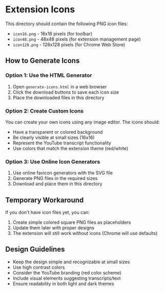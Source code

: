 # Extension Icons

This directory should contain the following PNG icon files:

- `icon16.png` - 16x16 pixels (for toolbar)
- `icon48.png` - 48x48 pixels (for extension management page)  
- `icon128.png` - 128x128 pixels (for Chrome Web Store)

## How to Generate Icons

### Option 1: Use the HTML Generator
1. Open `generate-icons.html` in a web browser
2. Click the download buttons to save each icon size
3. Place the downloaded files in this directory

### Option 2: Create Custom Icons
You can create your own icons using any image editor. The icons should:
- Have a transparent or colored background
- Be clearly visible at small sizes (16x16)
- Represent the YouTube transcript functionality
- Use colors that match the extension theme (red/white)

### Option 3: Use Online Icon Generators
1. Use online favicon generators with the SVG file
2. Generate PNG files in the required sizes
3. Download and place them in this directory

## Temporary Workaround
If you don't have icon files yet, you can:
1. Create simple colored square PNG files as placeholders
2. Update them later with proper designs
3. The extension will still work without icons (Chrome will use defaults)

## Design Guidelines
- Keep the design simple and recognizable at small sizes
- Use high contrast colors
- Consider the YouTube branding (red color scheme)
- Include visual elements suggesting transcripts/text
- Ensure readability in both light and dark themes